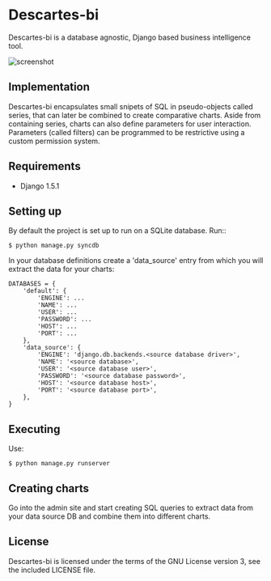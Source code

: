 Descartes-bi
=============

Descartes-bi is a database agnostic, Django based business intelligence tool.

![screenshot](https://raw.github.com/rosarior/descartes-bi/master/docs/_static/screenshot.png)

Implementation
--------------

Descartes-bi encapsulates small snipets of SQL in pseudo-objects called series, that can later be combined to create comparative charts.  Aside from containing series, charts can also define parameters for user interaction.  Parameters (called filters) can be programmed to be restrictive using a custom permission system.


Requirements
------------

 * Django 1.5.1


Setting up
----------

By default the project is set up to run on a SQLite database. Run::

    $ python manage.py syncdb

In your database definitions create a 'data_source' entry from which you will extract the data for your charts:


    DATABASES = {
        'default': {
            'ENGINE': ...
            'NAME': ...
            'USER': ...
            'PASSWORD': ...
            'HOST': ...
            'PORT': ...
        },
        'data_source': {
            'ENGINE': 'django.db.backends.<source database driver>',
            'NAME': '<source database>',
            'USER': '<source database user>',
            'PASSWORD': '<source database password>',
            'HOST': '<source database host>',
            'PORT': '<source database port>',
        },
    }


Executing
---------

Use:

    $ python manage.py runserver



Creating charts
---------------

Go into the admin site and start creating SQL queries to extract data from your data source DB and combine them into different charts.


License
-------
Descartes-bi is licensed under the terms of the GNU License version 3, see the included LICENSE file.

